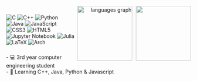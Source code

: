 

<div align="right">
<img align="right" height="150" src="https://img.itch.zone/aW1nLzMwMDA2MTkuZ2lm/original/2S3Qmr.gif" style="margin-left:10px" />
<img align="right" src='https://github-readme-stats.vercel.app/api/top-langs/?username=ivnmansi&theme=shadow_blue&hide_border=true&include_all_commits=false&count_private=true&layout=compact' height="150" alt="languages graph" />  
</div>



###

<div align="left">
         
  ![C](https://img.shields.io/badge/c-%2300599C.svg?style=flat&logo=c&logoColor=white) ![C++](https://img.shields.io/badge/c++-%2300599C.svg?style=flat&logo=c%2B%2B&logoColor=white) ![Python](https://img.shields.io/badge/python-3670A0?style=flat&logo=python&logoColor=ffdd54) ![Java](https://img.shields.io/badge/java-%23ED8B00.svg?style=flat&logo=openjdk&logoColor=white) ![JavaScript](https://img.shields.io/badge/javascript-%23323330.svg?style=flat&logo=javascript&logoColor=%23F7DF1E) ![CSS3](https://img.shields.io/badge/css3-%231572B6.svg?style=flat&logo=css3&logoColor=white) ![HTML5](https://img.shields.io/badge/html5-%23E34F26.svg?style=flat&logo=html5&logoColor=white) ![Jupyter Notebook](https://img.shields.io/badge/jupyter-%23FA0F00.svg?style=flat&logo=jupyter&logoColor=white) ![Julia](https://img.shields.io/badge/-Julia-9558B2?style=flat&logo=julia&logoColor=white) ![LaTeX](https://img.shields.io/badge/latex-%23008080.svg?style=flat&logo=latex&logoColor=white) ![Arch](https://img.shields.io/badge/Arch_Linux-1793D1?style=flat&logo=arch-linux&logoColor=white)


</div>

###

<p align="left">- 💻 3rd year computer engineering student<br>- 🧠 Learning C++, Java, Python & Javascript</p> 

###


<br clear="both">


###

